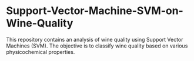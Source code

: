 # Support-Vector-Machine-SVM-on-Wine-Quality
This repository contains an analysis of wine quality using Support Vector Machines (SVM). The objective is to classify wine quality based on various physicochemical properties.
